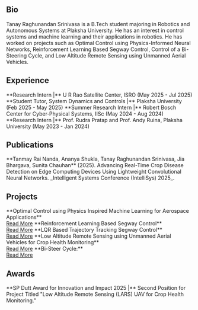 ## Bio

Tanay Raghunandan Srinivasa is a B.Tech student majoring in Robotics and Autonomous Systems at Plaksha University. He has an interest in control systems and machine learning and their applications in robotics. He has worked on projects such as Optimal Control using Physics-Informed Neural Networks, Reinforcement Learning Based Segway Control, Control of a Bi-Steering Cycle, and Low Altitude Remote Sensing using Unmanned Aerial Vehicles.

## Experience

<exp>
**Research Intern |** U R Rao Satellite Center, ISRO (May 2025 - Jul 2025)
</exp>

<exp>
**Student Tutor, System Dynamics and Controls |** Plaksha University (Feb 2025 - May 2025)
</exp>

<exp>
**Summer Research Intern |** Robert Bosch Center for Cyber‐Physical Systems, IISc (May 2024 - Aug 2024)
</exp>

<exp>
**Research Intern |** Prof. Rudra Pratap and Prof. Andy Ruina, Plaksha University (May 2023 - Jan 2024)
</exp>

## Publications

<pub>
**Tanmay Rai Nanda, Ananya Shukla, Tanay Raghunandan Srinivasa, Jia Bhargava, Sunita Chauhan** (2025). Advancing Real-Time Crop Disease Detection on Edge Computing Devices Using Lightweight Convolutional Neural Networks. _Intelligent Systems Conference (IntelliSys) 2025_.
</pub>

## Projects

<project>
**Optimal Control using Physics Inspired Machine Learning for Aerospace Applications** <br> 
<a href="projects/optimal-control.html">Read More</a>
</project>

<project>
**Reinforcement Learning Based Segway Control** <br> 
<a href="https://github.com/tanayrs/SegwayRL/tree/main">Read More</a>
</project>

<project>
**LQR Based Trajectory Tracking Segway Control** <br> 
<a href="https://github.com/tanayrs/SegwayTrajectoryTracking">Read More</a>
</project>

<project>
**Low Altitude Remote Sensing using Unmanned Aerial Vehicles for Crop Health Monitoring** <br>
<a href="https://github.com/lars-uav">Read More</a>
</project>

<project>
**Bi-Steer Cycle:** <br>
<a href="https://github.com/tanayrs/BiSteerCycle">Read More</a>
</project>

## Awards

<pub>
**SP Dutt Award for Innovation and Impact 2025 |** Second Position for Project Titled "Low Altitude Remote Sensing (LARS) UAV for Crop Health Monitoring."
</pub>
